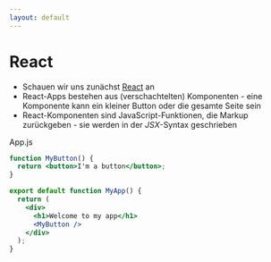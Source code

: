 ```yaml
---
layout: default
---
```


# React <SubHeading text="Intro"/>

<div class="grid grid-cols-12 gap-6">
<div class="col-span-12">

- Schauen wir uns zunächst [React](https://react.dev/) an
- React-Apps bestehen aus (verschachtelten) Komponenten - eine Komponente kann ein kleiner Button oder die gesamte Seite sein
- React-Komponenten sind JavaScript-Funktionen, die Markup zurückgeben - sie werden in der _JSX_-Syntax geschrieben

<Filename>App.js</Filename>

```jsx
function MyButton() {
  return <button>I'm a button</button>;
}

export default function MyApp() {
  return (
    <div>
      <h1>Welcome to my app</h1>
      <MyButton />
    </div>
  );
}
```

</div>
</div>

<PageNumber/>
